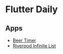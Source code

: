 # Flutter Daily

## Apps

- [Beer Timer](./apps/countdown_timer)
- [Riverpod Infinite List](./apps/riverpod_infinite)
